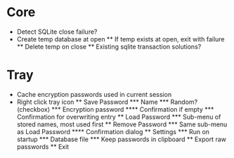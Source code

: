 Core
====
* Detect SQLite close failure?
* Create temp database at open
** If temp exists at open, exit with failure
** Delete temp on close
** Existing sqlite transaction solutions?

Tray
====
* Cache encryption passwords used in current session
* Right click tray icon
** Save Password
*** Name
*** Random? (checkbox)
*** Encryption password
**** Confirmation if empty
*** Confirmation for overwriting entry
** Load Password
*** Sub-menu of stored names, most used first
** Remove Password
*** Same sub-menu as Load Password
**** Confirmation dialog
** Settings
*** Run on startup
*** Database file
*** Keep passwords in clipboard
** Export raw passwords
** Exit
